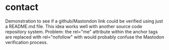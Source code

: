 # contact
Demonstration to see if a github/Mastondon link could be verified using just a README.md file.
This idea works well with another source code repository system.
Problem: the rel="me" attribute within the anchor tags are replaced with rel="nofollow" with would probably confuse the Mastodon verification process.

<a rel="me" href="https://mstdn.social/@edfoss"></a>
<a rel="me" href="https://mstdn.social/@topics"></a>
<a rel="me" href="https://mastodon.social/@edfoss"></a>
<a rel="me" href="https://mastodon.online/@edfoss"></a>
